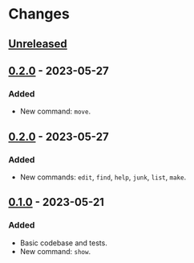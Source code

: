 # Changes

## [Unreleased]

## [0.2.0] - 2023-05-27
### Added
- New command: `move`.

## [0.2.0] - 2023-05-27
### Added
- New commands: `edit`, `find`, `help`, `junk`, `list`, `make`.

## [0.1.0] - 2023-05-21
### Added
- Basic codebase and tests.
- New command: `show`.

[Unreleased]: https://github.com/wirehaiku/kireji/tree/main
[0.1.0]:      https://github.com/wirehaiku/kireji/tree/v0.1.0
[0.2.0]:      https://github.com/wirehaiku/kireji/tree/v0.2.0
